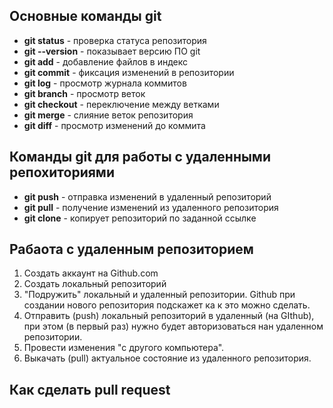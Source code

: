 ## Основные команды git

* __git status__ - проверка статуса репозитория
* __git --version__ - показывает версию ПО git
* __git add__ - добавление файлов в индекс
* __git commit__ - фиксация изменений в репозитории
* __git log__ - просмотр журнала коммитов
* __git branch__ - просмотр веток
* __git checkout__ - переключение между ветками
* __git merge__ - слияние веток репозитория
* __git diff__ - просмотр изменений до коммита

## Команды git для работы с удаленными репохиториями

* __git push__ - отправка изменений в удаленный репозиторий
* __git pull__ - получение изменений из удаленного репозитория
* __git clone__ - копирует репозиторий по заданной ссылке

## Рабаота с удаленным репозиторием

1. Создать аккаунт на Github.com
2. Создать локальный репозиторий
3. "Подружить" локальный и удаленный репозитории. Github при создании нового репозитория подскажет ка к это можно сделать.
4. Отправить (push) локальный репозиторий в удаленный (на GIthub), при этом (в первый раз) нужно будет авторизоваться нан удаленном репозитории.
5. Провести изменения "с другого компьютера".
6. Выкачать (pull) актуальное состояние из удаленного репозитория.

## Как сделать pull request

